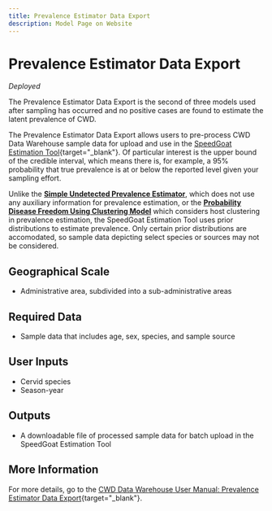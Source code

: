```yaml
---
title: Prevalence Estimator Data Export
description: Model Page on Website
---
```


# Prevalence Estimator Data Export
*Deployed*

The Prevalence Estimator Data Export is the second of three models used after sampling has occurred and no positive cases are found to estimate the latent prevalence of CWD. 

The Prevalence Estimator Data Export allows users to pre-process CWD Data Warehouse sample data for upload and use in the [SpeedGoat Estimation Tool](https://public.spdgt.com/app/wtsurv){target="_blank"}. Of particular interest is the upper bound of the credible interval, which means there is, for example, a 95% probability that true prevalence is at or below the reported level given your sampling effort.  

Unlike the [**Simple Undetected Prevalence Estimator**](SimpleUndetectedPrevalenceEstimator.md), which does not use any auxiliary information for prevalence estimation, or the [**Probability Disease Freedom Using Clustering Model**](ProbabilityDiseaseFreedomClustering.md) which considers host clustering in prevalence estimation, the SpeedGoat Estimation Tool uses prior distributions to estimate prevalence. Only certain prior distributions are accomodated, so sample data depicting select species or sources may not be considered. 

## Geographical Scale
* Administrative area, subdivided into a sub-administrative areas

## Required Data
* Sample data that includes age, sex, species, and sample source

## User Inputs
* Cervid species
* Season-year

## Outputs
* A downloadable file of processed sample data for batch upload in the SpeedGoat Estimation Tool 

## More Information
For more details, go to the [CWD Data Warehouse User Manual: Prevalence Estimator Data Export](https://pages.github.coecis.cornell.edu/CWHL/CWD-Data-Warehouse/speedgoat.html){target="_blank"}.




